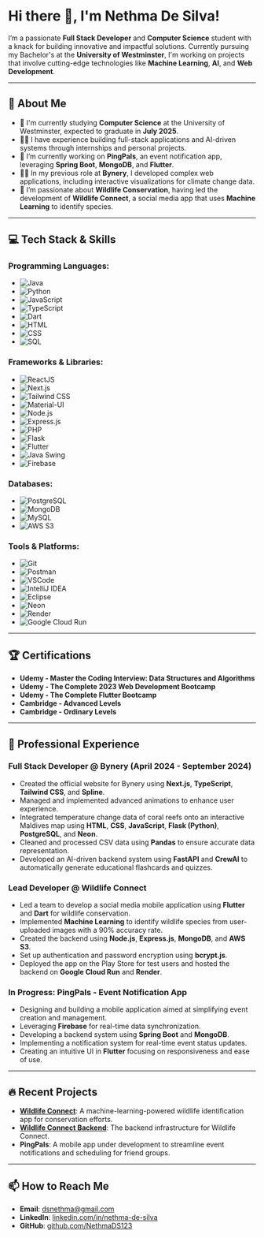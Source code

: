 # Hi there 👋, I'm Nethma De Silva!

I’m a passionate **Full Stack Developer** and **Computer Science** student with a knack for building innovative and impactful solutions. Currently pursuing my Bachelor's at the **University of Westminster**, I'm working on projects that involve cutting-edge technologies like **Machine Learning**, **AI**, and **Web Development**.

---

## 🚀 About Me

- 🏫 I'm currently studying **Computer Science** at the University of Westminster, expected to graduate in **July 2025**.
- 👨‍💻 I have experience building full-stack applications and AI-driven systems through internships and personal projects.
- 🌱 I’m currently working on **PingPals**, an event notification app, leveraging **Spring Boot**, **MongoDB**, and **Flutter**.
- 🧑‍💻 In my previous role at **Bynery**, I developed complex web applications, including interactive visualizations for climate change data.
- 🧠 I’m passionate about **Wildlife Conservation**, having led the development of **Wildlife Connect**, a social media app that uses **Machine Learning** to identify species.

---

## 💻 Tech Stack & Skills

### **Programming Languages:**

- ![Java](https://img.shields.io/badge/Java-%23ED8B00.svg?style=flat&logo=java&logoColor=white)
- ![Python](https://img.shields.io/badge/Python-%233776AB.svg?style=flat&logo=python&logoColor=white)
- ![JavaScript](https://img.shields.io/badge/JavaScript-%23F7DF1E.svg?style=flat&logo=javascript&logoColor=black)
- ![TypeScript](https://img.shields.io/badge/TypeScript-%23007ACC.svg?style=flat&logo=typescript&logoColor=white)
- ![Dart](https://img.shields.io/badge/Dart-%230175C2.svg?style=flat&logo=dart&logoColor=white)
- ![HTML](https://img.shields.io/badge/HTML-%23E34F26.svg?style=flat&logo=html5&logoColor=white)
- ![CSS](https://img.shields.io/badge/CSS-%231572B6.svg?style=flat&logo=css3&logoColor=white)
- ![SQL](https://img.shields.io/badge/SQL-%23007ACC.svg?style=flat&logo=sql&logoColor=white)

### **Frameworks & Libraries:**

- ![ReactJS](https://img.shields.io/badge/ReactJS-%2361DAFB.svg?style=flat&logo=react&logoColor=black)
- ![Next.js](https://img.shields.io/badge/Next.js-%23000000.svg?style=flat&logo=nextdotjs&logoColor=white)
- ![Tailwind CSS](https://img.shields.io/badge/Tailwind_CSS-%2338B2AC.svg?style=flat&logo=tailwind-css&logoColor=white)
- ![Material-UI](https://img.shields.io/badge/MUI-%230081CB.svg?style=flat&logo=mui&logoColor=white)
- ![Node.js](https://img.shields.io/badge/Node.js-%23339933.svg?style=flat&logo=nodedotjs&logoColor=white)
- ![Express.js](https://img.shields.io/badge/Express.js-%23000000.svg?style=flat&logo=express&logoColor=white)
- ![PHP](https://img.shields.io/badge/PHP-%23777BB4.svg?style=flat&logo=php&logoColor=white)
- ![Flask](https://img.shields.io/badge/Flask-%23000000.svg?style=flat&logo=flask&logoColor=white)
- ![Flutter](https://img.shields.io/badge/Flutter-%2302569B.svg?style=flat&logo=flutter&logoColor=white)
- ![Java Swing](https://img.shields.io/badge/Java_Swing-%23ED8B00.svg?style=flat&logo=java&logoColor=white)
- ![Firebase](https://img.shields.io/badge/Firebase-%23039BE5.svg?style=flat&logo=firebase&logoColor=white)

### **Databases:**

- ![PostgreSQL](https://img.shields.io/badge/PostgreSQL-%23336791.svg?style=flat&logo=postgresql&logoColor=white)
- ![MongoDB](https://img.shields.io/badge/MongoDB-%2347A248.svg?style=flat&logo=mongodb&logoColor=white)
- ![MySQL](https://img.shields.io/badge/MySQL-%2300f.svg?style=flat&logo=mysql&logoColor=white)
- ![AWS S3](https://img.shields.io/badge/AWS_S3-%23FF9900.svg?style=flat&logo=amazon-aws&logoColor=white)

### **Tools & Platforms:**

- ![Git](https://img.shields.io/badge/Git-%23F05033.svg?style=flat&logo=git&logoColor=white)
- ![Postman](https://img.shields.io/badge/Postman-%23FF6C37.svg?style=flat&logo=postman&logoColor=white)
- ![VSCode](https://img.shields.io/badge/VS_Code-%23007ACC.svg?style=flat&logo=visual-studio-code&logoColor=white)
- ![IntelliJ IDEA](https://img.shields.io/badge/IntelliJ_IDEA-%23000000.svg?style=flat&logo=intellij-idea&logoColor=white)
- ![Eclipse](https://img.shields.io/badge/Eclipse-%232C2255.svg?style=flat&logo=eclipse&logoColor=white)
- ![Neon](https://img.shields.io/badge/Neon-%2360D9F8.svg?style=flat&logo=neovim&logoColor=white)
- ![Render](https://img.shields.io/badge/Render-%2300BFA5.svg?style=flat&logo=render&logoColor=white)
- ![Google Cloud Run](https://img.shields.io/badge/Google_Cloud_Run-%234285F4.svg?style=flat&logo=google-cloud&logoColor=white)

---

## 🏆 Certifications

- **Udemy - Master the Coding Interview: Data Structures and Algorithms**
- **Udemy - The Complete 2023 Web Development Bootcamp**
- **Udemy - The Complete Flutter Bootcamp**
- **Cambridge - Advanced Levels**
- **Cambridge - Ordinary Levels**

---

## 💼 Professional Experience

### **Full Stack Developer @ Bynery (April 2024 - September 2024)**

- Created the official website for Bynery using **Next.js**, **TypeScript**, **Tailwind CSS**, and **Spline**.
- Managed and implemented advanced animations to enhance user experience.
- Integrated temperature change data of coral reefs onto an interactive Maldives map using **HTML**, **CSS**, **JavaScript**, **Flask (Python)**, **PostgreSQL**, and **Neon**.
- Cleaned and processed CSV data using **Pandas** to ensure accurate data representation.
- Developed an AI-driven backend system using **FastAPI** and **CrewAI** to automatically generate educational flashcards and quizzes.

### **Lead Developer @ Wildlife Connect**

- Led a team to develop a social media mobile application using **Flutter** and **Dart** for wildlife conservation.
- Implemented **Machine Learning** to identify wildlife species from user-uploaded images with a 90% accuracy rate.
- Created the backend using **Node.js**, **Express.js**, **MongoDB**, and **AWS S3**.
- Set up authentication and password encryption using **bcrypt.js**.
- Deployed the app on the Play Store for test users and hosted the backend on **Google Cloud Run** and **Render**.

### **In Progress: PingPals - Event Notification App**

- Designing and building a mobile application aimed at simplifying event creation and management.
- Leveraging **Firebase** for real-time data synchronization.
- Developing a backend system using **Spring Boot** and **MongoDB**.
- Implementing a notification system for real-time event status updates.
- Creating an intuitive UI in **Flutter** focusing on responsiveness and ease of use.

---

## 🔥 Recent Projects

- **[Wildlife Connect](https://github.com/NethmaDS123/WildLifeConnect)**: A machine-learning-powered wildlife identification app for conservation efforts.
- **[Wildlife Connect Backend](https://github.com/NethmaDS123/WildLifeConnectBackend)**: The backend infrastructure for Wildlife Connect.
- **PingPals**: A mobile app under development to streamline event notifications and scheduling for friend groups.

---

## 📫 How to Reach Me

- **Email**: [dsnethma@gmail.com](mailto:dsnethma@gmail.com)
- **LinkedIn**: [linkedin.com/in/nethma-de-silva](http://www.linkedin.com/in/nethma-de-silva-b34727212)
- **GitHub**: [github.com/NethmaDS123](https://github.com/NethmaDS123)

